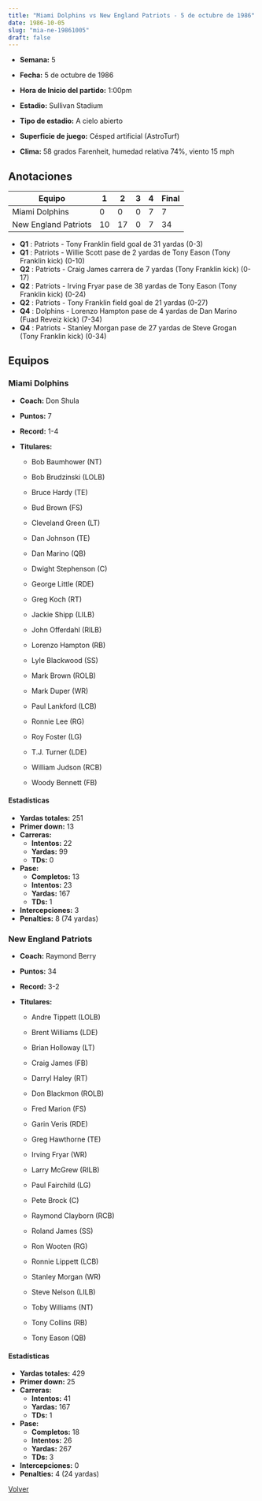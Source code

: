 ```yaml
---
title: "Miami Dolphins vs New England Patriots - 5 de octubre de 1986"
date: 1986-10-05
slug: "mia-ne-19861005"
draft: false
---
```


* **Semana:** 5
* **Fecha:** 5 de octubre de 1986

* **Hora de Inicio del partido:** 1:00pm
* **Estadio:** Sullivan Stadium
* **Tipo de estadio:** A cielo abierto
* **Superficie de juego:** Césped artificial (AstroTurf)
* **Clima:** 58 grados Farenheit, humedad relativa 74%, viento 15 mph





## Anotaciones
| Equipo | 1 | 2 | 3 | 4 | Final |
|--------|---|---|---|---|-------|
| Miami Dolphins  | 0 | 0 | 0 | 7  | 7 |
| New England Patriots  | 10 | 17 | 0 | 7  | 34 |
* **Q1** : Patriots - Tony Franklin field goal de 31 yardas (0-3)
* **Q1** : Patriots - Willie Scott pase de 2 yardas de Tony Eason (Tony Franklin kick) (0-10)
* **Q2** : Patriots - Craig James carrera de 7 yardas (Tony Franklin kick) (0-17)
* **Q2** : Patriots - Irving Fryar pase de 38 yardas de Tony Eason (Tony Franklin kick) (0-24)
* **Q2** : Patriots - Tony Franklin field goal de 21 yardas (0-27)
* **Q4** : Dolphins - Lorenzo Hampton pase de 4 yardas de Dan Marino (Fuad Reveiz kick) (7-34)
* **Q4** : Patriots - Stanley Morgan pase de 27 yardas de Steve Grogan (Tony Franklin kick) (0-34)


## Equipos


### Miami Dolphins
* **Coach:** Don Shula
* **Puntos:** 7
* **Record:** 1-4
* **Titulares:** 

  * Bob Baumhower (NT) 

  * Bob Brudzinski (LOLB) 

  * Bruce Hardy (TE) 

  * Bud Brown (FS) 

  * Cleveland Green (LT) 

  * Dan Johnson (TE) 

  * Dan Marino (QB) 

  * Dwight Stephenson (C) 

  * George Little (RDE) 

  * Greg Koch (RT) 

  * Jackie Shipp (LILB) 

  * John Offerdahl (RILB) 

  * Lorenzo Hampton (RB) 

  * Lyle Blackwood (SS) 

  * Mark Brown (ROLB) 

  * Mark Duper (WR) 

  * Paul Lankford (LCB) 

  * Ronnie Lee (RG) 

  * Roy Foster (LG) 

  * T.J. Turner (LDE) 

  * William Judson (RCB) 

  * Woody Bennett (FB) 

#### Estadísticas
* **Yardas totales:** 251
* **Primer down:** 13
* **Carreras:**
  * **Intentos:** 22
  * **Yardas:** 99
  * **TDs:** 0
* **Pase:**
  * **Completos:** 13
  * **Intentos:** 23
  * **Yardas:** 167
  * **TDs:** 1
* **Intercepciones:** 3
* **Penalties:** 8 (74 yardas)

### New England Patriots
* **Coach:** Raymond Berry
* **Puntos:** 34
* **Record:** 3-2
* **Titulares:** 

  * Andre Tippett (LOLB) 

  * Brent Williams (LDE) 

  * Brian Holloway (LT) 

  * Craig James (FB) 

  * Darryl Haley (RT) 

  * Don Blackmon (ROLB) 

  * Fred Marion (FS) 

  * Garin Veris (RDE) 

  * Greg Hawthorne (TE) 

  * Irving Fryar (WR) 

  * Larry McGrew (RILB) 

  * Paul Fairchild (LG) 

  * Pete Brock (C) 

  * Raymond Clayborn (RCB) 

  * Roland James (SS) 

  * Ron Wooten (RG) 

  * Ronnie Lippett (LCB) 

  * Stanley Morgan (WR) 

  * Steve Nelson (LILB) 

  * Toby Williams (NT) 

  * Tony Collins (RB) 

  * Tony Eason (QB) 

#### Estadísticas
* **Yardas totales:** 429
* **Primer down:** 25
* **Carreras:**
  * **Intentos:** 41
  * **Yardas:** 167
  * **TDs:** 1
* **Pase:**
  * **Completos:** 18
  * **Intentos:** 26
  * **Yardas:** 267
  * **TDs:** 3
* **Intercepciones:** 0
* **Penalties:** 4 (24 yardas)


[Volver](/historia/1986)
